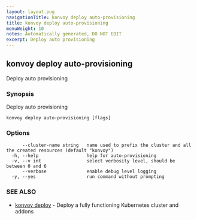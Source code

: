 ```yaml
---
layout: layout.pug
navigationTitle: konvoy deploy auto-provisioning
title: konvoy deploy auto-provisioning
menuWeight: 10
notes: Automatically generated, DO NOT EDIT
excerpt: Deploy auto provisioning
---
```


## konvoy deploy auto-provisioning

Deploy auto provisioning

### Synopsis

Deploy auto provisioning

```
konvoy deploy auto-provisioning [flags]
```

### Options

```
      --cluster-name string   name used to prefix the cluster and all the created resources (default "konvoy")
  -h, --help                  help for auto-provisioning
  -v, --v int                 select verbosity level, should be between 0 and 6
      --verbose               enable debug level logging
  -y, --yes                   run command without prompting
```

### SEE ALSO

* [konvoy deploy](../)	 - Deploy a fully functioning Kubernetes cluster and addons
